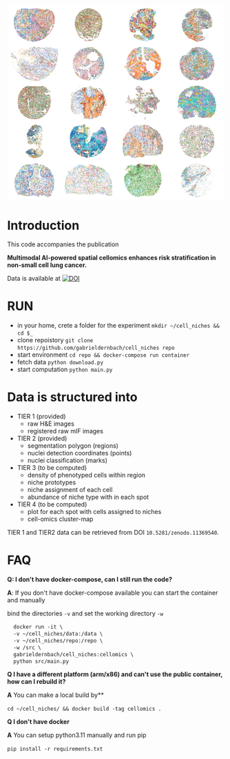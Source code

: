 ![alt text](https://github.com/gabrieldernbach/cell-niches/blob/main/spots.png)

Introduction
============
This code accompanies the publication 

**Multimodal AI-powered spatial cellomics enhances risk stratification in non-small cell lung cancer.**

Data is available at [![DOI](https://zenodo.org/badge/DOI/10.5281/zenodo.11389863.svg)](https://doi.org/10.5281/zenodo.11389863)

RUN
===
* in your home, crete a folder for the experiment `mkdir ~/cell_niches && cd $_`
* clone repoistory `git clone https://github.com/gabrieldernbach/cell_niches repo`
* start environment `cd repo && docker-compose run container`
* fetch data `python download.py`
* start computation `python main.py`


Data is structured into
=======================
* TIER 1 (provided)
  * raw H&E images
  * registered raw mIF images
* TIER 2 (provided)
  * segmentation polygon (regions)
  * nuclei detection coordinates (points)
  * nuclei classification (marks)
* TIER 3 (to be computed)
  * density of phenotyped cells within region
  * niche prototypes
  * niche assignment of each cell
  * abundance of niche type with in each spot
* TIER 4 (to be computed)
  * plot for each spot with cells assigned to niches
  * cell-omics cluster-map

TIER 1 and TIER2 data can be retrieved from DOI `10.5281/zenodo.11369540`.


FAQ
=====
**Q: I don't have docker-compose, can I still run the code?**

**A**: If you don't have docker-compose available you can start the container and manually

bind the directories `-v` and set the working directory `-w`
```
  docker run -it \
  -v ~/cell_niches/data:/data \
  -v ~/cell_niches/repo:/repo \
  -w /src \
  gabrieldernbach/cell_niches:cellomics \
  python src/main.py
```
**Q I have a different platform (arm/x86) and can't use the public container, how can I rebuild it?**

**A** You can make a local build by**

`cd ~/cell_niches/ && docker build -tag cellomics .`

**Q I don't have docker**

**A** You can setup python3.11 manually and run pip

`pip install -r requirements.txt`

